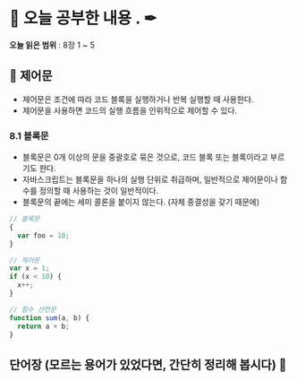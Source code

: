 # 📕 오늘 공부한 내용 . ✒

**오늘 읽은 범위** : 8장 1 ~ 5

## 📑 제어문

- 제어문은 조건에 따라 코드 블록을 실행하거나 반복 실행할 때 사용한다.
- 제어문을 사용하면 코드의 실행 흐름을 인위적으로 제어할 수 있다.

### 8.1 블록문

- 블록문은 0개 이상의 문을 중괄호로 묶은 것으로, 코드 블록 또는 블록이라고 부르기도 한다.
- 자바스크립트는 블록문을 하나의 실행 단위로 취급하며, 일반적으로 제어문이나 함수를 정의할 때 사용하는 것이 일반적이다.
- 블록문의 끝에는 세미 콜론을 붙이지 않는다. (자체 종결성을 갖기 때문에)

```javascript
// 블록문
{
  var foo = 10;
}

// 제어문
var x = 1;
if (x < 10) {
  x++;
}

// 함수 선언문
function sum(a, b) {
  return a + b;
}
```


## 단어장 (모르는 용어가 있었다면, 간단히 정리해 봅시다) 🔖
